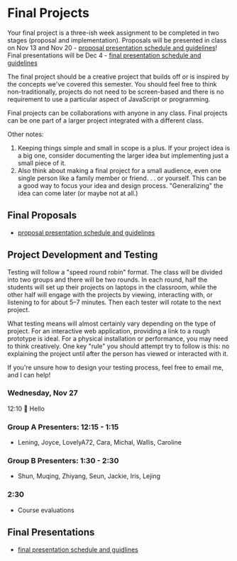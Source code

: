 # Final Projects

Your final project is a three-ish week assignment to be completed in two stages (proposal and implementation). Proposals will be presented in class on Nov 13 and Nov 20 - [proposal presentation schedule and guidelines](proposals.md)! Final presentations will be Dec 4 - [final presentation schedule and guidelines](documentation.md)

The final project should be a creative project that builds off or is inspired by the concepts we've covered this semester. You should feel free to think non-traditionally, projects do not need to be screen-based and there is no requirement to use a particular aspect of JavaScript or programming.

Final projects can be collaborations with anyone in any class. Final projects can be one part of a larger project integrated with a different class.

Other notes:

1. Keeping things simple and small in scope is a plus. If your project idea is a big one, consider documenting the larger idea but implementing just a small piece of it.
2. Also think about making a final project for a small audience, even one single person like a family member or friend. . . or yourself. This can be a good way to focus your idea and design process. "Generalizing" the idea can come later (or maybe not at all.)

## Final Proposals

- [proposal presentation schedule and guidelines](proposals.md)

## Project Development and Testing

Testing will follow a "speed round robin" format. The class will be divided into two groups and there will be two rounds. In each round, half the students will set up their projects on laptops in the classroom, while the other half will engage with the projects by viewing, interacting with, or listening to for about 5–7 minutes. Then each tester will rotate to the next project.

What testing means will almost certainly vary depending on the type of project. For an interactive web application, providing a link to a rough prototype is ideal. For a physical installation or performance, you may need to think creatively. One key "rule" you should attempt try to follow is this: no explaining the project until after the person has viewed or interacted with it.

If you're unsure how to design your testing process, feel free to email me, and I can help!

### Wednesday, Nov 27

12:10 👋 Hello

### Group A Presenters: 12:15 - 1:15

- Lening, Joyce, LovelyA72, Cara, Michal, Wallis, Caroline

### Group B Presenters: 1:30 - 2:30

- Shun, Muqing, Zhiyang, Seun, Jackie, Iris, Lejing

### 2:30

- Course evaluations

## Final Presentations

- [final presentation schedule and guidlines](documentation.md)

